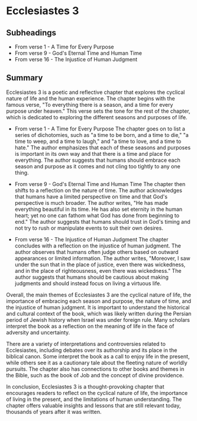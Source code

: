 # Ecclesiastes 3

## Subheadings

* From verse 1 - A Time for Every Purpose
* From verse 9 - God's Eternal Time and Human Time
* From verse 16 - The Injustice of Human Judgment

## Summary

Ecclesiastes 3 is a poetic and reflective chapter that explores the cyclical nature of life and the human experience. The chapter begins with the famous verse, "To everything there is a season, and a time for every purpose under heaven." This verse sets the tone for the rest of the chapter, which is dedicated to exploring the different seasons and purposes of life.

* From verse 1 - A Time for Every Purpose
The chapter goes on to list a series of dichotomies, such as "a time to be born, and a time to die," "a time to weep, and a time to laugh," and "a time to love, and a time to hate." The author emphasizes that each of these seasons and purposes is important in its own way and that there is a time and place for everything. The author suggests that humans should embrace each season and purpose as it comes and not cling too tightly to any one thing.

* From verse 9 - God's Eternal Time and Human Time
The chapter then shifts to a reflection on the nature of time. The author acknowledges that humans have a limited perspective on time and that God's perspective is much broader. The author writes, "He has made everything beautiful in its time. He has also set eternity in the human heart; yet no one can fathom what God has done from beginning to end." The author suggests that humans should trust in God's timing and not try to rush or manipulate events to suit their own desires.

* From verse 16 - The Injustice of Human Judgment
The chapter concludes with a reflection on the injustice of human judgment. The author observes that humans often judge others based on outward appearances or limited information. The author writes, "Moreover, I saw under the sun that in the place of justice, even there was wickedness, and in the place of righteousness, even there was wickedness." The author suggests that humans should be cautious about making judgments and should instead focus on living a virtuous life.

Overall, the main themes of Ecclesiastes 3 are the cyclical nature of life, the importance of embracing each season and purpose, the nature of time, and the injustice of human judgment. It is important to understand the historical and cultural context of the book, which was likely written during the Persian period of Jewish history when Israel was under foreign rule. Many scholars interpret the book as a reflection on the meaning of life in the face of adversity and uncertainty.

There are a variety of interpretations and controversies related to Ecclesiastes, including debates over its authorship and its place in the biblical canon. Some interpret the book as a call to enjoy life in the present, while others see it as a cautionary tale about the fleeting nature of worldly pursuits. The chapter also has connections to other books and themes in the Bible, such as the book of Job and the concept of divine providence.

In conclusion, Ecclesiastes 3 is a thought-provoking chapter that encourages readers to reflect on the cyclical nature of life, the importance of living in the present, and the limitations of human understanding. The chapter offers valuable insights and lessons that are still relevant today, thousands of years after it was written.